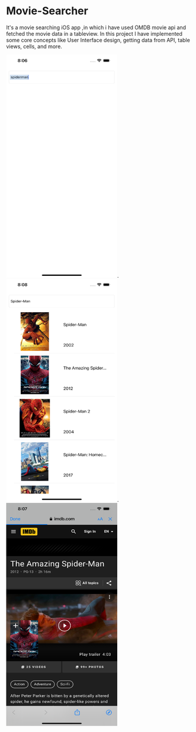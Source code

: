 # Movie-Searcher
It's a movie searching iOS app ,in which i have used  OMDB movie api and fetched the movie data in a tableview. In this project I have implemented some core concepts like User Interface design, getting data from API, table views, cells, and more. 

 <img src ="images/img1.png" width = "300" height ="600">.    <img src ="images/img3.png" width = "300" height ="600">.     <img src ="images/img2.png" width = "300" height ="600">
